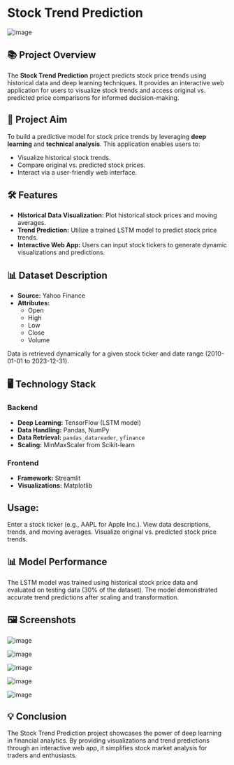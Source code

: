 # Stock Trend Prediction

![image](https://github.com/user-attachments/assets/ccec2859-7d42-46d7-bf78-b623fd1a7eb6)



## 📚 Project Overview

The **Stock Trend Prediction** project predicts stock price trends using historical data and deep learning techniques. It provides an interactive web application for users to visualize stock trends and access original vs. predicted price comparisons for informed decision-making.

## 🎯 Project Aim

To build a predictive model for stock price trends by leveraging **deep learning** and **technical analysis**. This application enables users to:

- Visualize historical stock trends.
- Compare original vs. predicted stock prices.
- Interact via a user-friendly web interface.

## 🛠 Features

- **Historical Data Visualization:** Plot historical stock prices and moving averages.
- **Trend Prediction:** Utilize a trained LSTM model to predict stock price trends.
- **Interactive Web App:** Users can input stock tickers to generate dynamic visualizations and predictions.

## 📊 Dataset Description

- **Source:** Yahoo Finance
- **Attributes:**  
  - Open  
  - High  
  - Low  
  - Close  
  - Volume  

Data is retrieved dynamically for a given stock ticker and date range (2010-01-01 to 2023-12-31).

## 🖥️ Technology Stack

### Backend
- **Deep Learning:** TensorFlow (LSTM model)
- **Data Handling:** Pandas, NumPy
- **Data Retrieval:** `pandas_datareader`, `yfinance`
- **Scaling:** MinMaxScaler from Scikit-learn

### Frontend
- **Framework:** Streamlit
- **Visualizations:** Matplotlib

## Usage:
Enter a stock ticker (e.g., AAPL for Apple Inc.).
View data descriptions, trends, and moving averages.
Visualize original vs. predicted stock price trends.

## 📊 Model Performance
The LSTM model was trained using historical stock price data and evaluated on testing data (30% of the dataset). The model demonstrated accurate trend predictions after scaling and transformation.

## 🖼️ Screenshots
![image](https://github.com/user-attachments/assets/9dabbc6d-66a3-444f-aff7-7b52b5ed0020)

![image](https://github.com/user-attachments/assets/f7ece98e-5a96-43d1-a087-645d3873a49b)

![image](https://github.com/user-attachments/assets/e673eaaa-150e-4202-8502-968e49d66af2)

![image](https://github.com/user-attachments/assets/0e650e76-fd97-46ed-b092-6baa93d37368)

![image](https://github.com/user-attachments/assets/a76cb0b3-c288-4f0d-8dad-065d1899314e)


## 💡 Conclusion
The Stock Trend Prediction project showcases the power of deep learning in financial analytics. By providing visualizations and trend predictions through an interactive web app, it simplifies stock market analysis for traders and enthusiasts.








